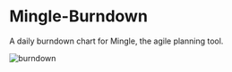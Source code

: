 Mingle-Burndown
===============

A daily burndown chart for Mingle, the agile planning tool.

![burndown](gipper.github.com/Mingle-Burndown/images/Burndown.png)